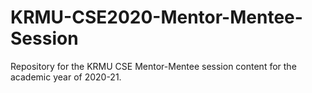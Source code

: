 # KRMU-CSE2020-Mentor-Mentee-Session
Repository for the KRMU CSE Mentor-Mentee session content for the academic year of 2020-21.
